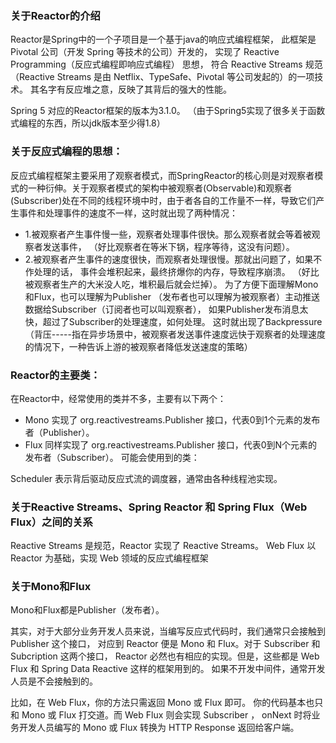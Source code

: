 ### 关于Reactor的介绍
Reactor是Spring中的一个子项目是一个基于java的响应式编程框架，
此框架是 Pivotal 公司（开发 Spring 等技术的公司）开发的，
实现了 Reactive Programming（反应式编程即响应式编程） 思想，
符合 Reactive Streams 规范（Reactive Streams 是由 Netflix、TypeSafe、Pivotal 等公司发起的）的一项技术。
其名字有反应堆之意，反映了其背后的强大的性能。 

Spring 5 对应的Reactor框架的版本为3.1.0。
（由于Spring5实现了很多关于函数式编程的东西，所以jdk版本至少得1.8）

### 关于反应式编程的思想：
反应式编程框架主要采用了观察者模式，而SpringReactor的核心则是对观察者模式的一种衍伸。关于观察者模式的架构中被观察者(Observable)和观察者(Subscriber)处在不同的线程环境中时，由于者各自的工作量不一样，导致它们产生事件和处理事件的速度不一样，这时就出现了两种情况：

* 1.被观察者产生事件慢一些，观察者处理事件很快。那么观察者就会等着被观察者发送事件，
（好比观察者在等米下锅，程序等待，这没有问题）。
* 2.被观察者产生事件的速度很快，而观察者处理很慢。那就出问题了，如果不作处理的话，
事件会堆积起来，最终挤爆你的内存，导致程序崩溃。
（好比被观察者生产的大米没人吃，堆积最后就会烂掉）。
为了方便下面理解Mono和Flux，也可以理解为Publisher
（发布者也可以理解为被观察者）主动推送数据给Subscriber（订阅者也可以叫观察者），
如果Publisher发布消息太快，超过了Subscriber的处理速度，如何处理。
这时就出现了Backpressure（背压-----指在异步场景中，被观察者发送事件速度远快于观察者的处理速度的情况下，一种告诉上游的被观察者降低发送速度的策略）

### Reactor的主要类：
在Reactor中，经常使用的类并不多，主要有以下两个：

* Mono 实现了 org.reactivestreams.Publisher 接口，代表0到1个元素的发布者（Publisher）。
* Flux 同样实现了 org.reactivestreams.Publisher 接口，代表0到N个元素的发布者（Subscriber）。
可能会使用到的类：

Scheduler 表示背后驱动反应式流的调度器，通常由各种线程池实现。

### 关于Reactive Streams、Spring Reactor 和 Spring Flux（Web Flux）之间的关系
Reactive Streams 是规范，Reactor 实现了 Reactive Streams。
Web Flux 以 Reactor 为基础，实现 Web 领域的反应式编程框架

### 关于Mono和Flux
Mono和Flux都是Publisher（发布者）。

其实，对于大部分业务开发人员来说，当编写反应式代码时，我们通常只会接触到 Publisher 这个接口，
对应到 Reactor 便是 Mono 和 Flux。对于 Subscriber 和 Subcription 这两个接口，
Reactor 必然也有相应的实现。但是，这些都是 Web Flux 和 Spring Data Reactive 这样的框架用到的。
如果不开发中间件，通常开发人员是不会接触到的。

比如，在 Web Flux，你的方法只需返回 Mono 或 Flux 即可。
你的代码基本也只和 Mono 或 Flux 打交道。而 Web Flux 则会实现 Subscriber ，
onNext 时将业务开发人员编写的 Mono 或 Flux 转换为 HTTP Response 返回给客户端。